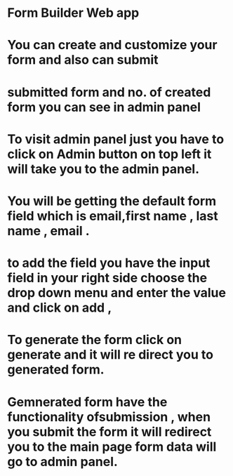 # Form Builder Web app

# You can create and customize your form and also can submit

# submitted form and no. of created form you can see in admin panel 
# To visit admin panel just you have to click on Admin button on top left it will take you to the admin panel.

# You will be getting the default form field which is email,first name , last name , email .

# to add the field you have the input field in your right side choose the drop down menu and enter the value and click on add ,


# To generate the form click on generate and it will re direct you to generated form.

# Gemnerated form have the functionality ofsubmission , when you submit the form it will redirect you to the main page form data will go to admin panel.



